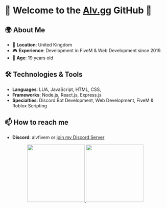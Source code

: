 # 🎃 Welcome to the [Alv.gg](https://alv.gg) GitHub 🎃


## 🌍 About Me
- 📍 **Location**: United Kingdom
- 🎮 **Experience**: Development in FiveM & Web Development since 2019.
- 🤝 **Age**: 19 years old

## 🛠️ Technologies & Tools
- **Languages**: LUA, JavaScript, HTML, CSS, 
- **Frameworks**: Node.js, React.js, Express.js
- **Specialties**: Discord Bot Development, Web Development, FiveM & Roblox Scripting

## 📫 How to reach me
- **Discord**: alvfivem or [join my Discord Server](https://discord.gg/alv)

<p align="center">
<a href="https://alv.gg">
  <img height="180em" src="https://github-readme-stats.vercel.app/api?username=alvwashere&show_icons=true&title_color=5865F2&icon_color=5865F2&text_color=FFFFFF&bg_color=171B23&include_all_commits=true&count_private=true"/>
  <img height="180em" src="https://github-readme-stats.vercel.app/api/top-langs/?username=alvwashere&layout=compact&langs_count=8&title_color=5865F2&icon_color=5865F2&text_color=FFFFFF&bg_color=171B23"/>
</a>
</p>
